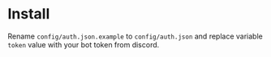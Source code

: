 # Install

Rename ``` config/auth.json.example ``` to ``` config/auth.json ``` and replace variable ``` token ``` value with your bot token from discord.
